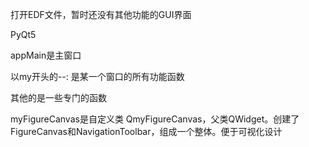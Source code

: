 打开EDF文件，暂时还没有其他功能的GUI界面

PyQt5

appMain是主窗口

以my开头的--:
是某一个窗口的所有功能函数

其他的是一些专门的函数

myFigureCanvas是自定义类 QmyFigureCanvas，父类QWidget。创建了FigureCanvas和NavigationToolbar，组成一个整体。便于可视化设计
